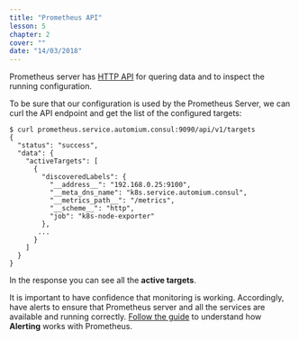 ```yaml
---
title: "Prometheus API"
lesson: 5
chapter: 2
cover: ""
date: "14/03/2018"
---
```


Prometheus server has [HTTP API](https://prometheus.io/docs/prometheus/latest/querying/api/) for quering data and to inspect the running configuration.

To be sure that our configuration is used by the Prometheus Server, we can curl the API endpoint and get the list of the configured targets:

```
$ curl prometheus.service.automium.consul:9090/api/v1/targets
{
  "status": "success",
  "data": {
    "activeTargets": [
      {
        "discoveredLabels": {
          "__address__": "192.168.0.25:9100",
          "__meta_dns_name": "k8s.service.automium.consul",
          "__metrics_path__": "/metrics",
          "__scheme__": "http",
          "job": "k8s-node-exporter"
        },
       ...
      }
    ]
  }
}
```

In the response you can see all the **active targets**.

It is important to have confidence that monitoring is working. Accordingly, have alerts to ensure that Prometheus server and all the services are available and running correctly. [Follow the guide](alerting) to understand how **Alerting** works with Prometheus.
